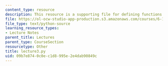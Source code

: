 ```yaml
---
content_type: resource
description: This resource is a supporting file for defining functions.
file: https://ol-ocw-studio-app-production.s3.amazonaws.com/courses/6-189-a-gentle-introduction-to-programming-using-python-january-iap-2011/09b7e8740c0ec1d8995e2e4dab90849c_lecture3.py
file_type: text/python-source
learning_resource_types:
- Lecture Notes
parent_title: Lectures
parent_type: CourseSection
resourcetype: Other
title: lecture3.py
uid: 09b7e874-0c0e-c1d8-995e-2e4dab90849c
---
```

